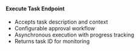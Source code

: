#### Execute Task Endpoint

- Accepts task description and context
- Configurable approval workflow
- Asynchronous execution with progress tracking
- Returns task ID for monitoring
